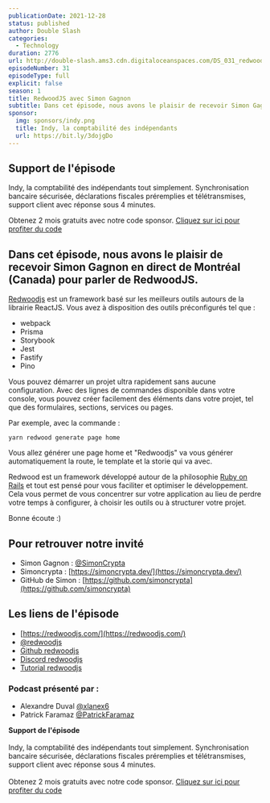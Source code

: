 ```yaml
---
publicationDate: 2021-12-28
status: published
author: Double Slash
categories:
  - Technology
duration: 2776
url: http://double-slash.ams3.cdn.digitaloceanspaces.com/DS_031_redwood.mp3
episodeNumber: 31
episodeType: full
explicit: false
season: 1
title: RedwoodJS avec Simon Gagnon
subtitle: Dans cet épisode, nous avons le plaisir de recevoir Simon Gagnon en direct de Montréal (Canada) pour parler de RedwoodJS.
sponsor:
  img: sponsors/indy.png
  title: Indy, la comptabilité des indépendants
  url: https://bit.ly/3dojgDo
---
```


## Support de l'épisode

Indy, la comptabilité des indépendants tout simplement. Synchronisation bancaire sécurisée, déclarations fiscales préremplies et télétransmises, support client avec réponse sous 4 minutes.

Obtenez 2 mois gratuits avec notre code sponsor. [Cliquez sur ici pour profiter du code](https://bit.ly/3dojgDo)


## Dans cet épisode, nous avons le plaisir de recevoir Simon Gagnon en direct de Montréal (Canada) pour parler de RedwoodJS.


[Redwoodjs](https://redwoodjs.com/) est un framework basé sur les meilleurs outils autours de la librairie ReactJS.
Vous avez à disposition des outils préconfigurés tel que :

- webpack
- Prisma
- Storybook
- Jest
- Fastify
- Pino

Vous pouvez démarrer un projet ultra rapidement sans aucune configuration.
Avec des lignes de commandes disponible dans votre console, vous pouvez créer facilement des éléments dans votre projet, tel que des formulaires, sections, services ou pages.

Par exemple, avec la commande :

```shell
yarn redwood generate page home
```

Vous allez générer une page home et "Redwoodjs" va vous générer automatiquement la route, le template et la storie qui va avec.

Redwood est un framework développé autour de la philosophie [Ruby on Rails](https://rubyonrails.org/) et tout est pensé pour vous faciliter et optimiser le développement. Cela vous permet de vous concentrer sur votre application au lieu de perdre votre temps à configurer, à choisir les outils ou à structurer votre projet.

Bonne écoute :)


## Pour retrouver notre invité

- Simon Gagnon : [@SimonCrypta](https://twitter.com/SimonCrypta)
- Simoncrypta : [https://simoncrypta.dev/](https://simoncrypta.dev/)
- GitHub de Simon : [https://github.com/simoncrypta](https://github.com/simoncrypta)

## Les liens de l'épisode

- [https://redwoodjs.com/](https://redwoodjs.com/)
- [@redwoodjs](https://twitter.com/redwoodjs)
- [Github redwoodjs](https://github.com/redwoodjs/redwood)
- [Discord redwoodjs](https://discord.com/invite/jjSYEQd)
- [Tutorial redwoodjs](https://learn.redwoodjs.com/docs/tutorial/welcome-to-redwood/)


### Podcast présenté par :

- Alexandre Duval [@xlanex6](https://twitter.com/xlanex6)
- Patrick Faramaz [@PatrickFaramaz](https://twitter.com/PatrickFaramaz)

<BlocBorder>
  <strong>Support de l'épisode</strong><br /><br />
  Indy, la comptabilité des indépendants tout simplement. Synchronisation bancaire sécurisée, déclarations fiscales préremplies et télétransmises, support client avec réponse sous 4 minutes.<br /><br />
  Obtenez 2 mois gratuits avec notre code sponsor. <a href="https://bit.ly/3dojgDo" target="_blank">Cliquez sur ici pour profiter du code</a>
</BlocBorder>
